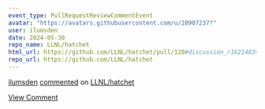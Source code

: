 ```yaml
---
event_type: PullRequestReviewCommentEvent
avatar: "https://avatars.githubusercontent.com/u/28907237?"
user: ilumsden
date: 2024-05-30
repo_name: LLNL/hatchet
html_url: https://github.com/LLNL/hatchet/pull/128#discussion_r1621483479
repo_url: https://github.com/LLNL/hatchet
---
```


<a href='https://github.com/ilumsden' target='_blank'>ilumsden</a> <a href='https://github.com/LLNL/hatchet/pull/128#discussion_r1621483479' target='_blank'>commented</a> on <a href='https://github.com/LLNL/hatchet' target='_blank'>LLNL/hatchet</a>

<a href='https://github.com/LLNL/hatchet/pull/128#discussion_r1621483479' target='_blank'>View Comment</a>